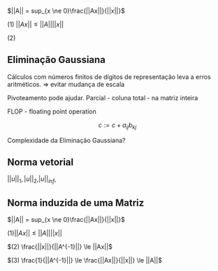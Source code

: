 

$||A|| = sup_{x \ne 0}\frac{||Ax||}{||x||}$

(1) $||Ax|| \le ||A||||x||$

(2)  


## Eliminação Gaussiana

Cálculos com números finitos de dígitos de representação leva a erros aritméticos.
=> evitar mudança de escala

Pivoteamento pode ajudar.
Parcial - coluna
total - na matriz inteira

FLOP - floating point operation

$$c := c + a_{ij}b_{kj}$$

Complexidade da Eliminação Gaussiana?


## Norma vetorial

$||u||_1, |u||_2, |u||_{inf},$


## Norma induzida de uma Matriz

$||A|| = sup_{x \ne 0}\frac{||Ax||}{||x||}$

$(1) ||Ax|| \le ||A||||x||$

$(2)  \frac{||x||}{||A^{-1}||} \le  ||Ax||$

$(3) \frac{1}{||A^{-1}||} \le \frac{||Ax||}{||x||} \le ||A||$


<!--stackedit_data:
eyJoaXN0b3J5IjpbOTIxMjYxMjYwLDE5NDY5MTE3MjgsODI2Nz
k4ODQzLDE0MjkwODYyOTUsMTQ3NDM5Mjc2N119
-->